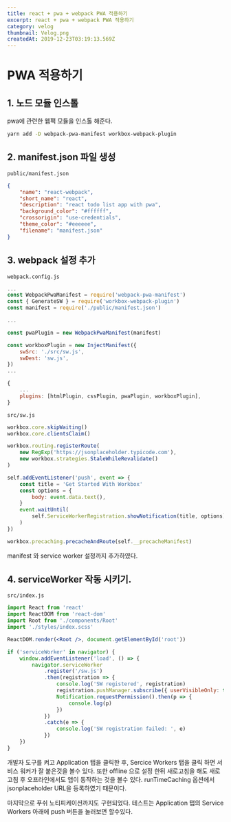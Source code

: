 ```yaml
---
title: react + pwa + webpack PWA 적용하기
excerpt: react + pwa + webpack PWA 적용하기
category: velog
thumbnail: Velog.png
createdAt: 2019-12-23T03:19:13.569Z
---
```

# PWA 적용하기

## 1. 노드 모듈 인스톨

pwa에 관련한 웹팩 모듈을 인스톨 해준다.

```bash
yarn add -D webpack-pwa-manifest workbox-webpack-plugin
```

## 2. manifest.json 파일 생성

`public/manifest.json`

```json
{
    "name": "react-webpack",
    "short_name": "react",
    "description": "react todo list app with pwa",
    "background_color": "#ffffff",
    "crossorigin": "use-credentials",
    "theme_color": "#eeeeee",
    "filename": "manifest.json"
}
```

## 3. webpack 설정 추가

`webpack.config.js`

```js
...
const WebpackPwaManifest = require('webpack-pwa-manifest')
const { GenerateSW } = require('workbox-webpack-plugin')
const manifest = require('./public/manifest.json')

...

const pwaPlugin = new WebpackPwaManifest(manifest)

const workboxPlugin = new InjectManifest({
    swSrc: './src/sw.js',
    swDest: 'sw.js',
})
...

{
    ...
    plugins: [htmlPlugin, cssPlugin, pwaPlugin, workboxPlugin],
}
```

`src/sw.js`

```js
workbox.core.skipWaiting()
workbox.core.clientsClaim()

workbox.routing.registerRoute(
    new RegExp('https://jsonplaceholder.typicode.com'),
    new workbox.strategies.StaleWhileRevalidate()
)

self.addEventListener('push', event => {
    const title = 'Get Started With Workbox'
    const options = {
        body: event.data.text(),
    }
    event.waitUntil(
        self.ServiceWorkerRegistration.showNotification(title, options)
    )
})

workbox.precaching.precacheAndRoute(self.__precacheManifest)
```

manifest 와 service worker 설정까지 추가하였다.

## 4. serviceWorker 작동 시키기.

`src/index.js`

```jsx
import React from 'react'
import ReactDOM from 'react-dom'
import Root from './components/Root'
import './styles/index.scss'

ReactDOM.render(<Root />, document.getElementById('root'))

if ('serviceWorker' in navigator) {
    window.addEventListener('load', () => {
        navigator.serviceWorker
            .register('/sw.js')
            .then(registration => {
                console.log('SW registered', registration)
                registration.pushManager.subscribe({ userVisibleOnly: true })
                Notification.requestPermission().then(p => {
                    console.log(p)
                })
            })
            .catch(e => {
                console.log('SW registration failed: ', e)
            })
    })
}
```

개발자 도구를 켜고 Application 탭을 클릭한 후, Sercice Workers 탭을 클릭 하면 서비스 워커가 잘 붙은것을 볼수 있다.
또한 offline 으로 설정 한뒤 새로고침을 해도 새로고침 후 오프라인에서도 앱이 동작하는 것을 볼수 있다.
runTimeCaching 옵션에서 jsonplaceholder URL을 등록하였기 때문이다.

마지막으로 푸쉬 노티피케이션까지도 구현되었다. 테스트는 Application 탭의 Service Workers 아래에 push 버튼을 눌러보면 할수있다.

